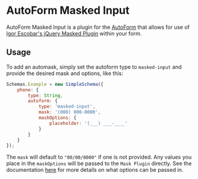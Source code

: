 AutoForm Masked Input
=====================

AutoForm Masked Input is a plugin for the [AutoForm][autoform] that allows for use of [Igor Escobar's jQuery Masked Plugin][jqmaskplugin] within your form.

## Usage
To add an automask, simply set the autoform type to `masked-input` and provide the desired mask and options, like this:
```javascript
Schemas.Example = new SimpleSchema({
    phone: {
        type: String,
        autoform: {
            type: 'masked-input',
            mask: '(000) 000-0000',
            maskOptions: {
                placeholder: '(___) ___-____'
            }
        }
    }
});
```
The `mask` will default to `"00/00/0000"` if one is not provided.  Any values you place in the `maskOptions` will be passed to the `Mask Plugin` directly.  See the documentation [here][jqmaskplugin] for more details on what options can be passed in.

   [autoform]: <https://github.com/aldeed/meteor-autoform>
   [jqmaskplugin]: <http://igorescobar.github.io/jQuery-Mask-Plugin/>